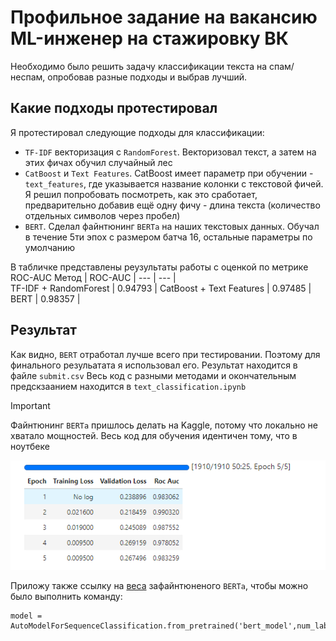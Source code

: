 # Профильное задание на вакансию ML-инженер на стажировку ВК
Необходимо было решить задачу классификации текста на спам/неспам, опробовав разные подходы и выбрав лучший.

## Какие подходы протестировал
Я протестировал следующие подходы для классификации:
- `TF-IDF` векторизация с `RandomForest`. Векторизовал текст, а затем на этих фичах обучил случайный лес
- `CatBoost` и `Text Features`. CatBoost имеет параметр при обучении - `text_features`, где указывается название колонки с текстовой фичей.
Я решил попробовать посмотреть, как это сработает, предварительно добавив ещё одну фичу - длина текста (количество отдельных символов через пробел)
- `BERT`. Сделал файнтюнинг `BERTа` на наших текстовых данных. Обучал в течение 5ти эпох с размером батча 16, остальные параметры по умолчанию

В табличке представлены реузультаты работы с оценкой по метрике ROC-AUC 
Метод | ROC-AUC |
--- | --- |  
TF-IDF + RandomForest | 0.94793 | 
CatBoost + Text Features | 0.97485  |
BERT |  0.98357  |

## Результат
Как видно, `BERT` отработал лучше всего при тестировании. Поэтому для финального резульатата я использовал его. 
Результат находится в файле `submit.csv`
Весь код с разными методами и окончательным предскзаанием находится в `text_classification.ipynb`

> [!IMPORTANT]  
> Файнтюнинг `BERTа` пришлось делать на Kaggle, потому что локально не хватало мощностей. Весь код для обучения идентичен тому, что в ноутбеке
> 
> ![image](bert.png)
> 
> Приложу также ссылку на [веса](https://drive.google.com/drive/folders/1aXReYuEV5bobaTWMSHcyPqQk9273nrzs?usp=sharing) зафайнтюненого `BERTa`, чтобы можно было выполнить команду:
> ```
> model = AutoModelForSequenceClassification.from_pretrained('bert_model',num_labels=2)
> ```
